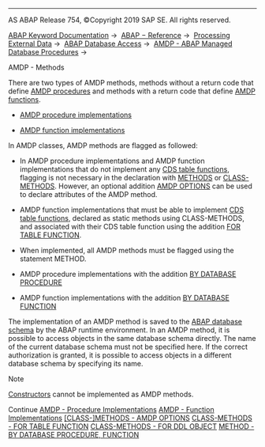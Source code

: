   

* * *

AS ABAP Release 754, ©Copyright 2019 SAP SE. All rights reserved.

[ABAP Keyword Documentation](javascript:call_link\('abenabap.htm'\)) →  [ABAP − Reference](javascript:call_link\('abenabap_reference.htm'\)) →  [Processing External Data](javascript:call_link\('abenabap_language_external_data.htm'\)) →  [ABAP Database Access](javascript:call_link\('abenabap_sql.htm'\)) →  [AMDP - ABAP Managed Database Procedures](javascript:call_link\('abenamdp.htm'\)) → 

AMDP - Methods

There are two types of AMDP methods, methods without a return code that define [AMDP procedures](javascript:call_link\('abenamdp_procedure_glosry.htm'\) "Glossary Entry") and methods with a return code that define [AMDP functions](javascript:call_link\('abenamdp_function_glosry.htm'\) "Glossary Entry").

-   [AMDP procedure implementations](javascript:call_link\('abenamdp_procedure_methods.htm'\))

-   [AMDP function implementations](javascript:call_link\('abenamdp_function_methods.htm'\))

In AMDP classes, AMDP methods are flagged as followed:

-   In AMDP procedure implementations and AMDP function implementations that do not implement any [CDS table functions](javascript:call_link\('abencds_table_function_glosry.htm'\) "Glossary Entry"), flagging is not necessary in the declaration with [METHODS](javascript:call_link\('abapmethods.htm'\)) or [CLASS-METHODS](javascript:call_link\('abapclass-methods.htm'\)). However, an optional addition [AMDP OPTIONS](javascript:call_link\('abapmethods_amdp_options.htm'\)) can be used to declare attributes of the AMDP method.

-   AMDP function implementations that must be able to implement [CDS table functions](javascript:call_link\('abencds_table_function_glosry.htm'\) "Glossary Entry"), declared as static methods using CLASS-METHODS, and associated with their CDS table function using the addition [FOR TABLE FUNCTION](javascript:call_link\('abapclass-methods_for_tabfunc.htm'\)).

-   When implemented, all AMDP methods must be flagged using the statement METHOD.

-   AMDP procedure implementations with the addition [BY DATABASE PROCEDURE](javascript:call_link\('abapmethod_by_db_proc.htm'\))

-   AMDP function implementations with the addition [BY DATABASE FUNCTION](javascript:call_link\('abapmethod_by_db_proc.htm'\))

The implementation of an AMDP method is saved to the [ABAP database schema](javascript:call_link\('abenabap_db_schema_glosry.htm'\) "Glossary Entry") by the ABAP runtime environment. In an AMDP method, it is possible to access objects in the same database schema directly. The name of the current database schema must not be specified here. If the correct authorization is granted, it is possible to access objects in a different database schema by specifying its name.

Note

[Constructors](javascript:call_link\('abenconstructor_glosry.htm'\) "Glossary Entry") cannot be implemented as AMDP methods.

Continue
[AMDP - Procedure Implementations](javascript:call_link\('abenamdp_procedure_methods.htm'\))
[AMDP - Function Implementations](javascript:call_link\('abenamdp_function_methods.htm'\))
[\[CLASS-\]METHODS - AMDP OPTIONS](javascript:call_link\('abapmethods_amdp_options.htm'\))
[CLASS-METHODS - FOR TABLE FUNCTION](javascript:call_link\('abapclass-methods_for_tabfunc.htm'\))
[CLASS-METHODS - FOR DDL OBJECT](javascript:call_link\('abapclass-methods_for_ddl_object.htm'\))
[METHOD - BY DATABASE PROCEDURE, FUNCTION](javascript:call_link\('abapmethod_by_db_proc.htm'\))